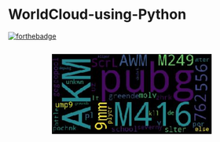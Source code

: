 # WorldCloud-using-Python
[![forthebadge](https://forthebadge.com/images/badges/made-with-python.svg)](https://forthebadge.com)
```bash
```
<p align="center"><img width=65% src="https://github.com/YaswanthKota/WorldCloud-using-Python/blob/master/1.JPG"></p>

